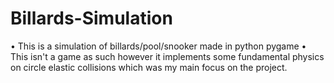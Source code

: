 # Billards-Simulation
•	This is a simulation of billards/pool/snooker made in python pygame
•	This isn't a game as such however it implements some fundamental physics on circle elastic collisions which was my main focus on the project.
